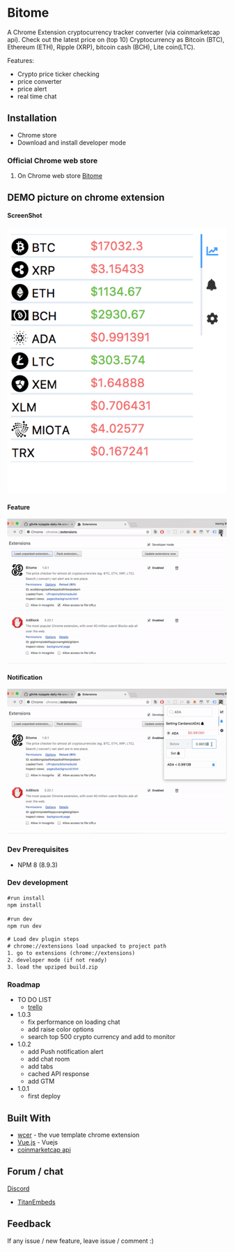 # Bitome

 A Chrome Extension cryptocurrency tracker converter (via coinmarketcap api). Check out the latest price on (top 10) Cryptocurrency as Bitcoin (BTC), Ethereum (ETH), Ripple (XRP), bitcoin cash (BCH), Lite coin(LTC). 
 
 Features:
 - Crypto price ticker checking
 - price converter
 - price alert
 - real time chat


## Installation
  * Chrome store
  * Download and install developer mode

### Official Chrome web store
1. On Chrome web store [Bitome](https://chrome.google.com/webstore/detail/bitome/clpjmbmmpfjncdielnigjekcjofmemhh)


## DEMO picture on chrome extension
#### ScreenShot
![screenShot](./demo/screenShot.png)

#### Feature
![Feature](./demo/demo-features.gif)

#### Notification
![screenShot](./demo/demo-notification.gif)


### Dev Prerequisites
* NPM 8 (8.9.3)

### Dev development
```
#run install
npm install

#run dev
npm run dev

```
``` 
# Load dev plugin steps
# chrome://extensions load unpacked to project path
1. go to extensions (chrome://extensions)
2. developer mode (if not ready)
3. load the upziped build.zip
```
### Roadmap
* TO DO LIST
  * [trello](https://trello.com/b/DB49Ktsa/bitome-%F0%9F%A5%87)
* 1.0.3
  - fix performance on loading chat
  - add raise color options
  - search top 500 crypto currency and add to monitor
* 1.0.2
  - add Push notification alert
  - add chat room
  - add tabs
  - cached API response
  - add GTM
* 1.0.1
  - first deploy

## Built With

* [wcer](https://github.com/YuraDev/vue-chrome-extension-template) - the vue template chrome extension
* [Vue.js](https://vuejs.org/) - Vuejs
* [coinmarketcap api](https://coinmarketcap.com/api/)

## Forum / chat
[Discord](https://discord.gg/D59AWtk)
* [TitanEmbeds](https://titanembeds.com/embed/399447374294024202)

## Feedback
If any issue / new feature, leave issue / comment :)
